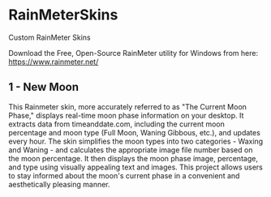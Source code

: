 # RainMeterSkins
Custom RainMeter Skins

Download the Free, Open-Source RainMeter utility for Windows from here:
https://www.rainmeter.net/

## 1 - New Moon

This Rainmeter skin, more accurately referred to as "The Current Moon Phase," displays real-time moon phase information on your desktop. It extracts data from timeanddate.com, including the current moon percentage and moon type (Full Moon, Waning Gibbous, etc.), and updates every hour. The skin simplifies the moon types into two categories - Waxing and Waning - and calculates the appropriate image file number based on the moon percentage. It then displays the moon phase image, percentage, and type using visually appealing text and images. This project allows users to stay informed about the moon's current phase in a convenient and aesthetically pleasing manner.
